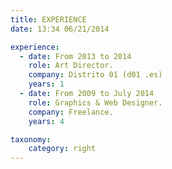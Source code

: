```yaml
---
title: EXPERIENCE
date: 13:34 06/21/2014 

experience:
  - date: From 2013 to 2014
    role: Art Director.
    company: Distrito 01 (d01 .es)
    years: 1
  - date: From 2009 to July 2014
    role: Graphics & Web Designer.
    company: Freelance.
    years: 4

taxonomy:
    category: right
---
```

